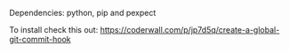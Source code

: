 Dependencies:
	python, pip and pexpect

To install check this out: https://coderwall.com/p/jp7d5q/create-a-global-git-commit-hook
